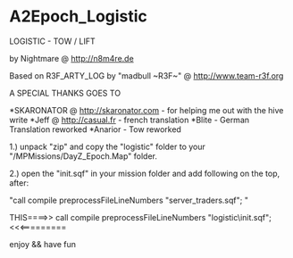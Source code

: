 # A2Epoch_Logistic

LOGISTIC - TOW / LIFT

by Nightmare @ http://n8m4re.de

Based on  R3F_ARTY_LOG by  "madbull ~R3F~" @ http://www.team-r3f.org

A SPECIAL THANKS GOES TO

 *SKARONATOR @ http://skaronator.com - for helping me out with the hive write 
 *Jeff @ http://casual.fr  - french translation
 *Blite - German Translation reworked
 *Anarior - Tow reworked	
 


1.)  unpack  "zip" and copy the "logistic" folder to your "/MPMissions/DayZ_Epoch.Map" folder.

2.)  open the "init.sqf" in your mission folder and add following on the top, after:   

"call compile preprocessFileLineNumbers "server_traders.sqf"; "

THIS====>>   call compile preprocessFileLineNumbers "logistic\init.sqf";   <<<=========
	
	
enjoy  &&  have fun
